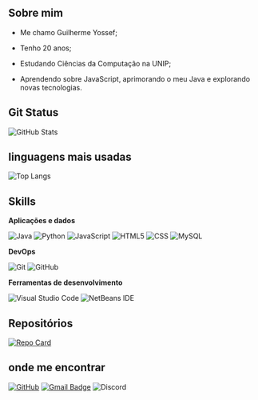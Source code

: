 ## Sobre mim

- Me chamo Guilherme Yossef;

- Tenho 20 anos;

- Estudando Ciências da Computação na UNIP;

- Aprendendo sobre JavaScript, aprimorando o meu Java e explorando novas tecnologias.

## Git Status

![GitHub Stats](https://github-readme-stats.vercel.app/api?username=guiyossef&show_icons=true&theme=transparent&bg_color=000&border_color=000&icon_color=930237&title_color=E94D5F&text_color=FFF)

## linguagens mais usadas

![Top Langs](https://github-readme-stats-git-masterrstaa-rickstaa.vercel.app/api/top-langs/?username=guiyossef&layout=compact&bg_color=000&border_color=000&title_color=E94D5F&text_color=FFF)

## Skills

**Aplicações e dados**

![Java](https://img.shields.io/badge/java-333333.svg?style=fllat=for-the-badge&logo=openjdk&logoColor=orange)
![Python](https://img.shields.io/badge/python-333333?style=flat=for-the-badge&logo=python&logoColor=ffdd54)
![JavaScript](https://img.shields.io/badge/-JavaScript-333333?style=flat&logo=javascript)
![HTML5](https://img.shields.io/badge/-HTML5-333333?style=flat&logo=HTML5)
![CSS](https://img.shields.io/badge/-CSS-333333?style=flat&logo=CSS3&logoColor=1572B6)
![MySQL](https://img.shields.io/badge/-MySQL-333333?style=flat&logo=mysql)

**DevOps**

![Git](https://img.shields.io/badge/-Git-333333?style=flat&logo=git)
![GitHub](https://img.shields.io/badge/-GitHub-333333?style=flat&logo=github)

**Ferramentas de desenvolvimento**

![Visual Studio Code](https://img.shields.io/badge/-Visual%20Studio%20Code-333333?style=flat&logo=visual-studio-code&logoColor=007ACC)
![NetBeans IDE](https://img.shields.io/badge/NetBeansIDE-333333.svg?style=flat-for-the-badge&logo=apache-netbeans-ide&logoColor=white)

## Repositórios

[![Repo Card](https://github-readme-stats.vercel.app/api/pin/?username=guiyossef&repo=projetos-java&bg_color=000&border_color=000&show_icons=true&icon_color=30A3DC&title_color=E94D5F&text_color=FFF)](https://github.com/guiyossef/projetos-java)


## onde me encontrar

[![GitHub](https://img.shields.io/github/followers/iuricode?label=follow&style=social)](https://github.com/guiyossef)
[![Gmail Badge](https://img.shields.io/badge/-1yossefcontato@gmail.com-006bed?style=flat-square&logo=Gmail&logoColor=white&link=mailto:1yossefcontato@gmail.com)](mailto:1yossefcontato@gmail.com)
![Discord](https://img.shields.io/badge/Discord-%235865F2.svg?style=fat=for-the-badge&logo=discord&logoColor=white)
